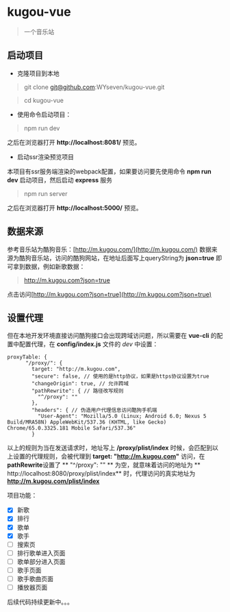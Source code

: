 # kugou-vue

> 一个音乐站

## 启动项目

- 克隆项目到本地

> git clone git@github.com:WYseven/kugou-vue.git

> cd kugou-vue

- 使用命令启动项目：

> npm run dev 

之后在浏览器打开 **http://localhost:8081/** 预览。

- 启动ssr渲染预览项目

本项目有ssr服务端渲染的webpack配置，如果要访问要先使用命令 **npm run dev** 启动项目，然后启动 **express** 服务
> npm run server

之后在浏览器打开 **http://localhost:5000/** 预览。

## 数据来源
参考音乐站为酷狗音乐：[http://m.kugou.com/](http://m.kugou.com/)
数据来源为酷狗音乐站，访问的酷狗网站，在地址后面写上queryString为 **json=true** 即可拿到数据，例如新歌数据：
> http://m.kugou.com?json=true

点击访问[http://m.kugou.com?json=true](http://m.kugou.com?json=true)

## 设置代理
但在本地开发环境直接访问酷狗接口会出现跨域访问题，所以需要在 **vue-cli** 的配置中配置代理，在 **config/index.js** 文件的 *dev* 中设置：
```
proxyTable: {
      "/proxy/": { 
        target: "http://m.kugou.com",
        "secure": false, // 使用的是http协议，如果是https协议设置为true
        "changeOrigin": true, // 允许跨域
        "pathRewrite": { // 路径改写规则
          "^/proxy": ""
        },
        "headers": { // 伪造用户代理信息访问酷狗手机端
          "User-Agent": "Mozilla/5.0 (Linux; Android 6.0; Nexus 5 Build/MRA58N) AppleWebKit/537.36 (KHTML, like Gecko) Chrome/65.0.3325.181 Mobile Safari/537.36"
        }
```
以上的规则为当在发送请求时，地址写上 **/proxy/plist/index** 时候，会匹配到以上设置的代理规则，会被代理到 **target: "http://m.kugou.com"** 访问，在 **pathRewrite**设置了 ** "^/proxy": "" ** 为空，就意味着访问的地址为 ** http://localhost:8080/proxy/plist/index** 时，代理访问的真实地址为
**http://m.kugou.com/plist/index**

项目功能：
- [x] 新歌
- [x] 排行
- [x] 歌单
- [x] 歌手
- [ ] 搜索页
- [ ] 排行歌单进入页面
- [ ] 歌单部分进入页面
- [ ] 歌手页面
- [ ] 歌手歌曲页面
- [ ] 播放器页面

后续代码持续更新中。。。



